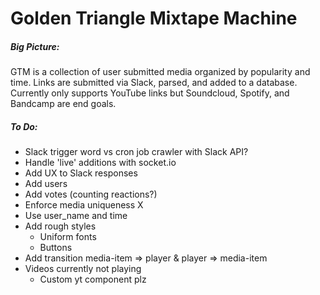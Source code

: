 # Golden Triangle Mixtape Machine

##### Big Picture:
GTM is a collection of user submitted media organized by popularity and time. Links are submitted via Slack, parsed, and added to a database. Currently only supports YouTube links but Soundcloud, Spotify, and Bandcamp are end goals. 

##### To Do:
* Slack trigger word vs cron job crawler with Slack API?
* Handle 'live' additions with socket.io
* Add UX to Slack responses
* Add users
* Add votes (counting reactions?)
* Enforce media uniqueness X
* Use user_name and time
* Add rough styles
  - Uniform fonts
  - Buttons
* Add transition media-item => player & player => media-item
* Videos currently not playing
  - Custom yt component plz